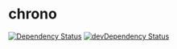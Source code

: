 # chrono

[![Dependency Status](https://david-dm.org/erickmerchant/chrono.svg?style=flat-square)](https://david-dm.org/erickmerchant/chrono) [![devDependency Status](https://david-dm.org/erickmerchant/chrono/dev-status.svg?style=flat-square)](https://david-dm.org/erickmerchant/chrono#info=devDependencies)
